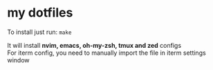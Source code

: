 # my dotfiles

To install just run: `make`

It will install **nvim, emacs, oh-my-zsh, tmux and zed** configs\
For iterm config, you need to manually import the file in iterm settings window
